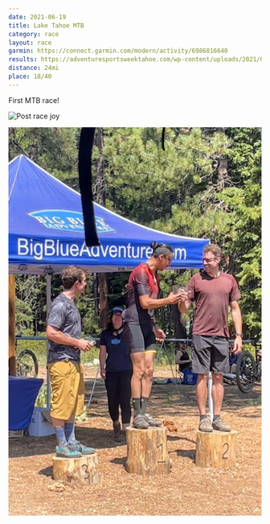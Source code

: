```yaml
---
date: 2021-06-19
title: Lake Tahoe MTB
category: race
layout: race
garmin: https://connect.garmin.com/modern/activity/6986816640
results: https://adventuresportsweektahoe.com/wp-content/uploads/2021/06/ltmbr24all21.htm
distance: 24mi
place: 18/40
---
```


First MTB race!

![](IMG_0332.jpg "Post race joy")

![](IMG_0337.jpg "2nd place in 6 person age group lol")